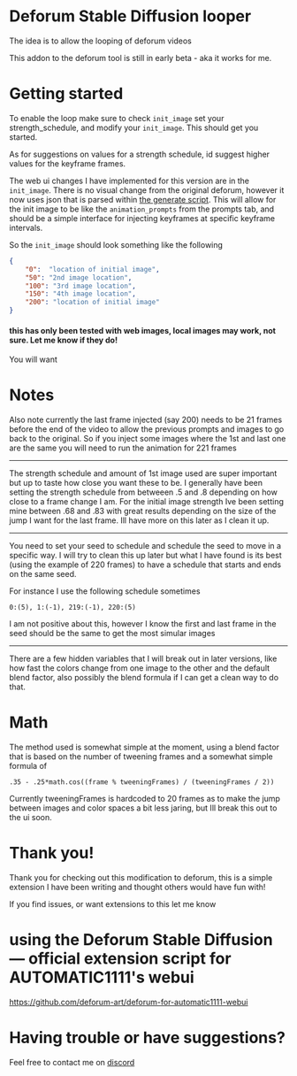 # Deforum Stable Diffusion looper
The idea is to allow the looping of deforum videos

This addon to the deforum tool is still in early beta - aka it works for me.

# Getting started

To enable the loop make sure to check `init_image` set your strength_schedule, and modify your `init_image`. This should get you started.

As for suggestions on values for a strength schedule, id suggest higher values for the keyframe frames.

The web ui changes I have implemented for this version are in the `init_image`. There is no visual change from the original deforum, however it now uses json that is parsed within [the generate script](scripts/deforum_helpers/generate.py#L160-L174). This will allow for the init image to be like the `animation_prompts` from the prompts tab, and should be a simple interface for injecting keyframes at specific keyframe intervals.

So the `init_image` should look something like the following 
```json
{
    "0":  "location of initial image",
    "50": "2nd image location",
    "100": "3rd image location",
    "150": "4th image location",
    "200": "location of initial image"
}
```
#### this has only been tested with web images, local images may work, not sure. Let me know if they do!

You will want 


# Notes

Also note currently the last frame injected (say 200) needs to be 21 frames before the end of the video to allow the previous prompts and images to go back to the original. So if you inject some images where the 1st and last one are the same you will need to run the animation for 221 frames

---

The strength schedule and amount of 1st image used are super important but up to taste how close you want these to be. I generally have been setting the strength schedule from betweeen .5 and .8 depending on how close to a frame change I am. For the initial image strength Ive been setting mine between .68 and .83 with great results depending on the size of the jump I want for the last frame. Ill have more on this later as I clean it up.

---

You need to set your seed to schedule and schedule the seed to move in a specific way. I will try to clean this up later but what I have found is its best (using the example of 220 frames) to have a schedule that starts and ends on the same seed.

For instance I use the following schedule sometimes

`0:(5), 1:(-1), 219:(-1), 220:(5)`

I am not positive about this, however I know the first and last frame in the seed should be the same to get the most simular images

---

There are a few hidden variables that I will break out in later versions, like how fast the colors change from one image to the other and the default blend factor, also possibly the blend formula if I can get a clean way to do that.

# Math

The method used is somewhat simple at the moment, using a blend factor that is based on the number of tweening frames and a somewhat simple formula of 

`.35 - .25*math.cos((frame % tweeningFrames) / (tweeningFrames / 2))`

Currently tweeningFrames is hardcoded to 20 frames as to make the jump between images and color spaces a bit less jaring, but Ill break this out to the ui soon.

# Thank you!
Thank you for checking out this modification to deforum, this is a simple extension I have been writing and thought others would have fun with!

If you find issues, or want extensions to this let me know

# using the Deforum Stable Diffusion — official extension script for AUTOMATIC1111's webui
https://github.com/deforum-art/deforum-for-automatic1111-webui

# Having trouble or have suggestions? 
Feel free to contact me on [discord](https://discord.gg/ZUMxF6q3EZ)
